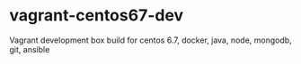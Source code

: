 # vagrant-centos67-dev
Vagrant development box build for centos 6.7, docker, java, node, mongodb, git, ansible
